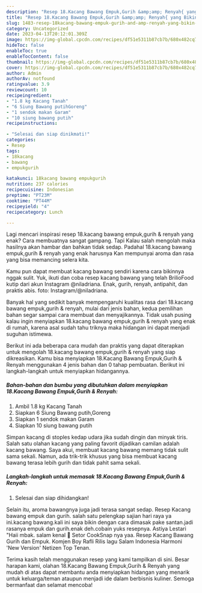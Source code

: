 ```yaml
---
description: "Resep 18.Kacang Bawang Empuk,Gurih &amp;amp; Renyah{ yang Bikin Ngiler,  Menu Buat lebaran"
title: "Resep 18.Kacang Bawang Empuk,Gurih &amp;amp; Renyah{ yang Bikin Ngiler,  Menu Buat lebaran"
slug: 1483-resep-18kacang-bawang-empuk-gurih-and-amp-renyah-yang-bikin-ngiler-menu-buat-lebaran
category: Uncategorized
date: 2023-04-13T20:12:01.309Z
image: https://img-global.cpcdn.com/recipes/df51e5311b87cb7b/680x482cq70/18kacang-bawang-empukgurih-renyah-foto-resep-utama.jpg
hideToc: false
enableToc: true
enableTocContent: false
thumbnail: https://img-global.cpcdn.com/recipes/df51e5311b87cb7b/680x482cq70/18kacang-bawang-empukgurih-renyah-foto-resep-utama.jpg
cover: https://img-global.cpcdn.com/recipes/df51e5311b87cb7b/680x482cq70/18kacang-bawang-empukgurih-renyah-foto-resep-utama.jpg
author: Admin
authorAv: notfound
ratingvalue: 3.9
reviewcount: 10
recipeingredient:
- "1.8 kg Kacang Tanah"
- "6 Siung Bawang putihGoreng"
- "1 sendok makan Garam"
- "10 siung bawang putih"
recipeinstructions:

- "Selesai dan siap dinikmati!"
categories:
- Resep
tags:
- 18kacang
- bawang
- empukgurih

katakunci: 18kacang bawang empukgurih 
nutrition: 237 calories
recipecuisine: Indonesian
preptime: "PT23M"
cooktime: "PT44M"
recipeyield: "4"
recipecategory: Lunch

---
```



Lagi mencari inspirasi resep 18.kacang bawang empuk,gurih &amp; renyah yang enak? Cara membuatnya sangat gampang. Tapi Kalau salah mengolah maka hasilnya akan hambar dan bahkan tidak sedap. Padahal 18.kacang bawang empuk,gurih &amp; renyah yang enak harusnya Kan mempunyai aroma dan rasa yang bisa memancing selera kita.


Kamu pun dapat membuat kacang bawang sendiri karena cara bikinnya nggak sulit. Yuk, ikuti dan coba resep kacang bawang yang telah BrilioFood kutip dari akun Instagram @niladriana. Enak, gurih, renyah, antipahit, dan praktis abis. foto: Instagram/@niladriana.

Banyak hal yang sedikit banyak mempengaruhi kualitas rasa dari 18.kacang bawang empuk,gurih &amp; renyah, mulai dari jenis bahan, kedua pemilihan bahan segar sampai cara membuat dan menyajikannya. Tidak usah pusing kalau ingin menyiapkan 18.kacang bawang empuk,gurih &amp; renyah yang enak di rumah, karena asal sudah tahu triknya maka hidangan ini dapat menjadi suguhan istimewa.


Berikut ini ada beberapa cara mudah dan praktis yang dapat diterapkan untuk mengolah 18.kacang bawang empuk,gurih &amp; renyah yang siap dikreasikan. Kamu bisa menyiapkan 18.Kacang Bawang Empuk,Gurih &amp; Renyah menggunakan 4 jenis bahan dan 0 tahap pembuatan. Berikut ini langkah-langkah untuk menyiapkan hidangannya.

<!--inarticleads1-->

##### Bahan-bahan dan bumbu yang dibutuhkan dalam menyiapkan 18.Kacang Bawang Empuk,Gurih &amp; Renyah:

1. Ambil 1.8 kg Kacang Tanah
1. Siapkan 6 Siung Bawang putih,Goreng
1. Siapkan 1 sendok makan Garam
1. Siapkan 10 siung bawang putih


Simpan kacang di stoples kedap udara jika sudah dingin dan minyak tiris. Salah satu olahan kacang yang paling favorit dijadikan camilan adalah kacang bawang. Saya akui, membuat kacang bawang memang tidak sulit sama sekali. Namun, ada trik-trik khusus yang bisa membuat kacang bawang terasa lebih gurih dan tidak pahit sama sekali. 

<!--inarticleads2-->

##### Langkah-langkah untuk memasak 18.Kacang Bawang Empuk,Gurih &amp; Renyah:


1. Selesai dan siap dihidangkan!

Selain itu, aroma bawangnya juga jadi terasa sangat sedap. Resep Kacang bawang empuk dan gurih. salah satu pelengkap sajian hari raya ya ini.kacang bawang.kali ini saya bikin dengan cara dimasak pake santan.jadi rasanya empuk dan gurih.enak deh.cobain yuks resepnya. Astiya Lestari &#34;Haii mbak. salam kenal 👋 Setor CookSnap nya yaa. Resep Kacang Bawang Gurih dan Empuk. Komjen Boy Rafli Rilis lagu Salam Indonesia Harmoni &#39;New Version&#39; Netizen Top Tenan. 

Terima kasih telah menggunakan resep yang kami tampilkan di sini. Besar harapan kami, olahan 18.Kacang Bawang Empuk,Gurih &amp; Renyah yang mudah di atas dapat membantu anda menyiapkan hidangan yang menarik untuk keluarga/teman ataupun menjadi ide dalam berbisnis kuliner. Semoga bermanfaat dan selamat mencoba!
